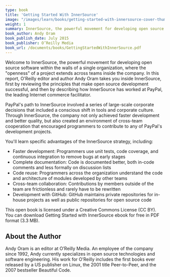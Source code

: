 ```yaml
---
type: book
title: 'Getting Started With InnerSource'
image: "/images/learn/books/getting-started-with-innersource-cover-thumb.jpg"
weight: 1
summary: InnerSource, the powerful movement for developing open source software within the walls of a single organization, where the "openness" of a project extends across teams inside the company. Author Andy Oram takes you inside InnerSource, first by reviewing the principles that make open source development successful, and then by describing how InnerSource has worked at PayPal.
book_author: Andy Oram
book_publish_date: July 2015
book_publisher: O’Reilly Media
book_url: /documents/books/GettingStartedWithInnerSource.pdf
---
```


Welcome to InnerSource, the powerful movement for developing open source software within the walls of a single organization, where the "openness" of a project extends across teams inside the company. In this report, O'Reilly editor and author Andy Oram takes you inside InnerSource, first by reviewing the principles that make open source development successful, and then by describing how InnerSource has worked at PayPal, the leading Internet commerce facilitator.

PayPal's path to InnerSource involved a series of large-scale corporate decisions that included a conscious shift in tools and corporate culture. Through InnerSource, the company not only achieved faster development and better quality, but also created an environment of cross-team cooperation that encouraged programmers to contribute to any of PayPal's development projects.

You'll learn specific advantages of the InnerSource strategy, including:

* Faster development: Programmers use unit tests, code coverage, and continuous integration to remove bugs at early stages
* Complete documentation: Code is documented better, both in-code comments and less formally on discussion lists
* Code reuse: Programmers across the organization understand the code and architecture of modules developed by other teams
* Cross-team collaboration: Contributions by members outside of the team are frictionless and rarely have to be rewritten
* Development with GitHub: GitHub maintains private repositories for in-house projects as well as public repositories for open source code

This open book is licensed under a Creative Commons License (CC BY). You can download Getting Started with InnerSource ebook for free in PDF format (3.3 MB).

## About the Author

Andy Oram is an editor at O’Reilly Media. An employee of the company since 1992, Andy currently specializes in open source technologies and software engineering. His work for O’Reilly includes the first books ever released by a US publisher on Linux, the 2001 title Peer-to-Peer, and the 2007 bestseller Beautiful Code.

<!-- As an editor at O’Reilly Media, Andy Oram brought to publication O’Reilly’s Linux series, the ground-breaking book Peer-to-Peer, and the best-seller Beautiful Code. Andy has also authored many reports on technical topics such as data lakes, web performance, and open source software. His articles have appeared in The Economist, Communications of the ACM, Copyright World, the Journal of Information Technology & Politics, Vanguardia Dossier, and Internet Law and Business. Conferences where he has presented talks include O’Reilly’s Open Source Convention, FISL (Brazil), FOSDEM (Brussels), DebConf, and LibrePlanet. Andy participates in the Association for Computing Machinery’s policy organization, USTPC. He also writes for various web sites about health IT and about issues in computing and policy. -->

